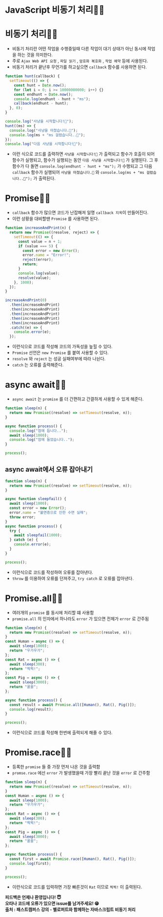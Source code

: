 # JavaScript 비동기 처리🥷🏼

# 비동기 처리🥷🏼

- 비동기 처리란 어떤 작업을 수행중일때 다른 작업이 대기 상태가 아닌 동시에 작업을 하는 것을 의미한다.
- 주로 `Ajax Web API 요청` , `파일 읽기` , `암호화 복호화` , `작업 예약` 등에 사용된다.
- 비동기 처리가 끝난후 무언가를 하고싶으면 `callback` 함수를 사용하면 된다.

```javascript
function hunt(callback) {
  setTimeout(() => {
    const hunt = Date.now();
    for (let i = 0; i >= 10000000000; i++) {}
    const endhunt = Date.now();
    console.log(endhunt - hunt + "ms");
    callback(endhunt - hunt);
  }, 0);
}

console.log("사냥을 시작합니다!🦴");
hunt((ms) => {
  console.log("사냥을 마쳤습니다.🦴");
  console.log(ms + "ms 걸렸습니다..🦴");
});
console.log("다음 사냥을 시작합니다!🦴");
```

- 이런 식으로 코드를 출력하면 `사냥을 시작합니다!🦴` 가 출력되고 함수가 호출이 되어 함수가 실행되고, 함수가 실행되는 동안 `다음 사냥을 시작합니다!🦴` 가 실행된다. 그 후 함수가 다 돌면 `console.log(endhunt - hunt + "ms");` 가 수행되고 그 다음 `callback` 함수가 실행되어 `사냥을 마쳤습니다.🦴` 와 `console.log(ms + "ms 걸렸습니다..🦴");` 가 출력된다.

# Promise🥷🏼

- `callback` 함수가 많으면 코드가 난잡해져 일명 `callback 지옥`이 만들어진다.
- 이런 상황을 대비할땐 `Promise` 를 사용하면 된다.

```javascript
function increaseAndPrint(n) {
  return new Promise((resolve, reject) => {
    setTimeout(() => {
      const value = n + 1;
      if (value === 5) {
        const error = new Error();
        error.name = "Error!";
        reject(error);
        return;
      }
      console.log(value);
      resolve(value);
    }, 1000);
  });
}

increaseAndPrint(0)
  .then(increaseAndPrint)
  .then(increaseAndPrint)
  .then(increaseAndPrint)
  .then(increaseAndPrint)
  .then(increaseAndPrint)
  .catch((e) => {
    console.error(e);
  });
```

- 이런식으로 코드를 작성해 코드의 가독성을 높힐 수 있다.
- `Promise` 선언은 `new Promise` 를 붙여 사용할 수 있다.
- `resolve` 와 `reject` 는 성공 실패여부에 따라 나뉜다.
- `catch` 는 오류를 출력해준다.

# async await🥷🏼

- `async await` 는 `promise` 를 더 간편하고 간결하게 사용할 수 있게 해준다.

```javascript
function sleep(n) {
  return new Promise((resolve) => setTimeout(resolve, n));
}

async function process() {
  console.log("잠에 듭니다..");
  await sleep(1000);
  console.log("잠에 들었습니다..");
}

process();
```

## async await에서 오류 잡아내기

```javascript
function sleep(n) {
  return new Promise((resolve) => setTimeout(resolve, n));
}

async function sleepfail() {
  await sleep(1000);
  const error = new Error();
  error.name = "불면증으로 인한 수면 실패";
  throw error;
}
async function process() {
  try {
    await sleepfail(1000);
  } catch (e) {
    console.error(e);
  }
}

process();
```

- 이런식으로 코드를 작성하여 오류를 잡아낸다.
- `throw` 를 이용하여 오류를 던져주고, `try catch` 로 오류를 잡아낸다.

# Promise.all🥷🏼

- 여러개의 `promise` 를 동시에 처리할 떄 사용함
- `promise.all` 의 인자에서 하나라도 `error` 가 있으면 전체가 `error` 로 간주됨

```javascript
function sleep(n) {
  return new Promise((resolve) => setTimeout(resolve, n));
}
const Human = async () => {
  await sleep(1000);
  return "우가우가";
};
const Rat = async () => {
  await sleep(300);
  return "찍찍!";
};
const Pig = async () => {
  await sleep(3000);
  return "꿀꿀";
};

async function process() {
  const result = await Promise.all([Human(), Rat(), Pig()]);
  console.log(result);
}

process();
```

- 이런식으로 코드를 작성해 한번에 출력되게 해줄 수 있다.

# Promise.race🥷🏼

- 등록한 `promise` 들 중 가장 먼저 나온 것을 출력함
- `promse.race` 에선 `error` 가 발생했을때 가장 빨리 끝난 것을 `error` 로 간주함

```javascript
function sleep(n) {
  return new Promise((resolve) => setTimeout(resolve, n));
}
const Human = async () => {
  await sleep(1000);
  return "우가우가";
};
const Rat = async () => {
  await sleep(300);
  return "찍찍!";
};
const Pig = async () => {
  await sleep(3000);
  return "꿀꿀";
};

async function process() {
  const first = await Promise.race([Human(), Rat(), Pig()]);
  console.log(first);
}

process();
```

- 이런식으로 코드를 입력하면 가장 빠른것이 `Rat` 이므로 `찍찍!` 이 출력된다.

**피드백은 언제나 환영입니다! 😇**   
**오타나 코드에 오류가 있으면 issue를 남겨주세요! 😁**   
**출처 : 패스트캠퍼스 강의 - 벨로퍼트와 함께하는 자바스크립트 비동기 처리**
